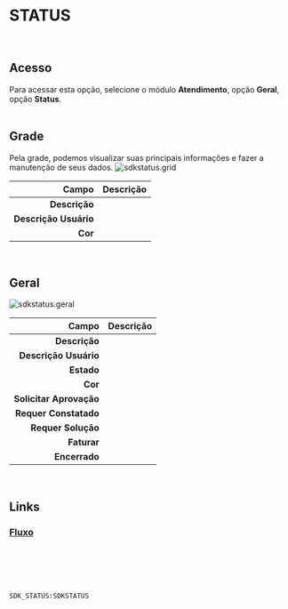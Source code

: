 # STATUS
<br>

## Acesso
Para acessar esta opção, selecione o módulo **Atendimento**, opção **Geral**, opção **Status**.
<br>
<br>

## Grade
Pela grade, podemos visualizar suas principais informações e fazer a manutenção de seus dados.
![sdkstatus.grid](https://raw.githubusercontent.com/netforcews/docs-erp/master/atendimento/imagens/sdkstatus.grid.png)

Campo | Descrição
--:|---
**Descrição** | 
**Descrição Usuário** | 
**Cor** | 
<br>

## Geral
![sdkstatus.geral](https://raw.githubusercontent.com/netforcews/docs-erp/master/atendimento/imagens/sdkstatus.geral.png)

Campo | Descrição
--:|---
**Descrição** | 
**Descrição Usuário** | 
**Estado** | 
**Cor** | 
**Solicitar Aprovação** | 
**Requer Constatado** | 
**Requer Solução** | 
**Faturar** | 
**Encerrado** | 
<br>

## Links
### [Fluxo](/geral/sdkfluxopara.md)
<br>
<br>
<br>
<br>

```SDK_STATUS:SDKSTATUS```
